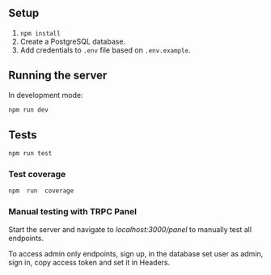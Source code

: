 ## Setup

1. `npm install`
2. Create a PostgreSQL database.
3. Add credentials to `.env` file based on `.env.example`.

## Running the server

In development mode:

```bash
npm run dev
```

## Tests

```bash
npm run test
```

### Test coverage

```bash
npm  run  coverage
```

### Manual testing with TRPC Panel

Start the server and navigate to _localhost:3000/panel_ to manually test all endpoints.

To access admin only endpoints, sign up, in the database set user as admin, sign in, copy access token and set it in Headers.
